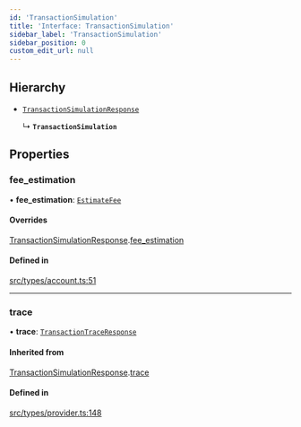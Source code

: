 ```yaml
---
id: 'TransactionSimulation'
title: 'Interface: TransactionSimulation'
sidebar_label: 'TransactionSimulation'
sidebar_position: 0
custom_edit_url: null
---
```


## Hierarchy

- [`TransactionSimulationResponse`](TransactionSimulationResponse.md)

  ↳ **`TransactionSimulation`**

## Properties

### fee_estimation

• **fee_estimation**: [`EstimateFee`](EstimateFee.md)

#### Overrides

[TransactionSimulationResponse](TransactionSimulationResponse.md).[fee_estimation](TransactionSimulationResponse.md#fee_estimation)

#### Defined in

[src/types/account.ts:51](https://github.com/0xs34n/starknet.js/blob/develop/src/types/account.ts#L51)

---

### trace

• **trace**: [`TransactionTraceResponse`](../modules.md#transactiontraceresponse)

#### Inherited from

[TransactionSimulationResponse](TransactionSimulationResponse.md).[trace](TransactionSimulationResponse.md#trace)

#### Defined in

[src/types/provider.ts:148](https://github.com/0xs34n/starknet.js/blob/develop/src/types/provider.ts#L148)
